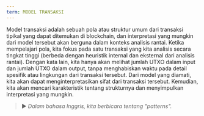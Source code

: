 ```yaml
---
term: MODEL TRANSAKSI
---
```


Model transaksi adalah sebuah pola atau struktur umum dari transaksi tipikal yang dapat ditemukan di blockchain, dan interpretasi yang mungkin dari model tersebut akan berguna dalam konteks analisis rantai. Ketika mempelajari pola, kita fokus pada satu transaksi yang kita analisis secara tingkat tinggi (berbeda dengan heuristik internal dan eksternal dari analisis rantai). Dengan kata lain, kita hanya akan melihat jumlah UTXO dalam input dan jumlah UTXO dalam output, tanpa menghabiskan waktu pada detail spesifik atau lingkungan dari transaksi tersebut. Dari model yang diamati, kita akan dapat menginterpretasikan sifat dari transaksi tersebut. Kemudian, kita akan mencari karakteristik tentang strukturnya dan menyimpulkan interpretasi yang mungkin.

> ► *Dalam bahasa Inggris, kita berbicara tentang "patterns".*
